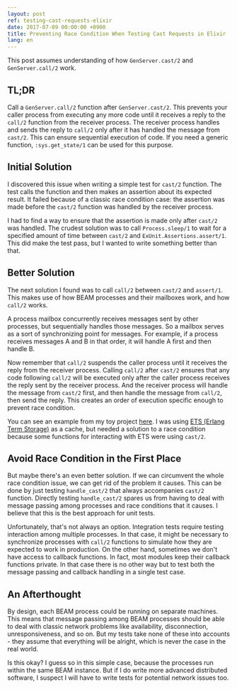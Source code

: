 ```yaml
---
layout: post
ref: testing-cast-requests-elixir
date: 2017-07-09 00:00:00 +0900
title: Preventing Race Condition When Testing Cast Requests in Elixir
lang: en
---
```


This post assumes understanding of how `GenServer.cast/2` and
`GenServer.call/2` work.

## TL;DR

Call a `GenServer.call/2` function after `GenServer.cast/2`. This prevents your
caller process from executing any more code until it receives a reply to the
`call/2` function from the receiver process. The receiver process handles and
sends the reply to `call/2` only after it has handled the message from
`cast/2`. This can ensure sequential execution of code. If you need a generic
function, `:sys.get_state/1` can be used for this purpose.

## Initial Solution

I discovered this issue when writing a simple test for `cast/2` function. The
test calls the function and then makes an assertion about its expected result.
It failed because of a classic race condition case: the assertion was made
before the `cast/2` function was handled by the receiver process.

I had to find a way to ensure that the assertion is made only after `cast/2`
was handled. The crudest solution was to call `Process.sleep/1` to wait for
a specified amount of time between `cast/2` and `ExUnit.Assertions.assert/1`.
This did make the test pass, but I wanted to write something better than that.

## Better Solution

The next solution I found was to call `call/2` between `cast/2` and `assert/1`.
This makes use of how BEAM processes and their mailboxes work, and how `call/2`
works.

A process mailbox concurrently receives messages sent by other processes, but
sequentially handles those messages. So a mailbox serves as a sort of
synchronizing point for messages. For example, if a process receives messages
A and B in that order, it will handle A first and then handle B.

Now remember that `call/2` suspends the caller process until it receives the
reply from the receiver process. Calling `call/2` after `cast/2` ensures that
any code following `call/2` will be executed only after the caller process
receives the reply sent by the receiver process. And the receiver process will
handle the message from `cast/2` first, and then handle the message from
`call/2`, then send the reply. This creates an order of execution specific
enough to prevent race condition. 

You can see an example from my toy project
[here](https://github.com/harfangk/url_shortener/blob/master/test/url_shortener_ets_cache_interface_test.exs).
I was using [ETS (Erlang Term Storage)](http://erlang.org/doc/man/ets.html) as
a cache, but needed a solution to a race condition because some functions for
interacting with ETS were using `cast/2`.

## Avoid Race Condition in the First Place

But maybe there's an even better solution. If we can circumvent the whole race
condition issue, we can get rid of the problem it causes. This can be done by
just testing `handle_cast/2` that always accompanies `cast/2` function.
Directly testing `handle_cast/2` spares us from having to deal with message
passing among processes and race conditions that it causes. I believe that this
is the best approach for unit tests.

Unfortunately, that's not always an option. Integration tests require testing
interaction among multiple processes. In that case, it might be necessary
to synchronize processes with `call/2` functions to simulate how they are
expected to work in production. On the other hand, sometimes we don't have
access to callback functions. In fact, most modules keep their callback
functions private. In that case there is no other way but to test both the
message passing and callback handling in a single test case.

## An Afterthought

By design, each BEAM process could be running on separate machines. This means
that message passing among BEAM processes should be able to deal with classic
network problems like availability, disconnection, unresponsiveness, and so on.
But my tests take none of these into accounts - they assume that everything
will be alright, which is never the case in the real world.

Is this okay? I guess so in this simple case, because the processes run within
the same BEAM instance. But if I do write more advanced distributed software,
I suspect I will have to write tests for potential network issues too.
